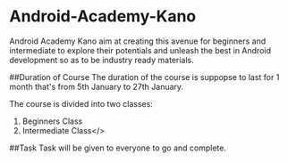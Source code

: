 # Android-Academy-Kano
Android Academy Kano aim at creating this avenue for beginners and intermediate to explore their potentials and unleash 
the best in Android development so as to be industry ready materials.

##Duration of Course
The duration of the course is suppopse to last for 1 month that's from 5th January to 27th January.
<br/>

The course is divided into two classes:<br/>
1. Beginners Class<br/>
2. Intermediate Class</>

##Task
Task will be given to everyone to go and complete.

